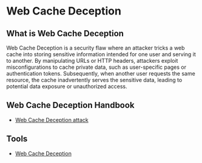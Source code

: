 # **Web Cache Deception**

## **What is Web Cache Deception** ##
Web Cache Deception is a security flaw where an attacker tricks a web cache into storing sensitive information intended for one user and serving it to another. By manipulating URLs or HTTP headers, attackers exploit misconfigurations to cache private data, such as user-specific pages or authentication tokens. Subsequently, when another user requests the same resource, the cache inadvertently serves the sensitive data, leading to potential data exposure or unauthorized access.

## **Web Cache Deception Handbook** ##

- [Web Cache Deception attack](https://app.box.com/s/hyzr4c6w4ulrq4s4c68xcnj1kdhy0nkq)

## **Tools** ##

- [Web Cache Deception](https://github.com/PortSwigger/web-cache-deception-scanner)

